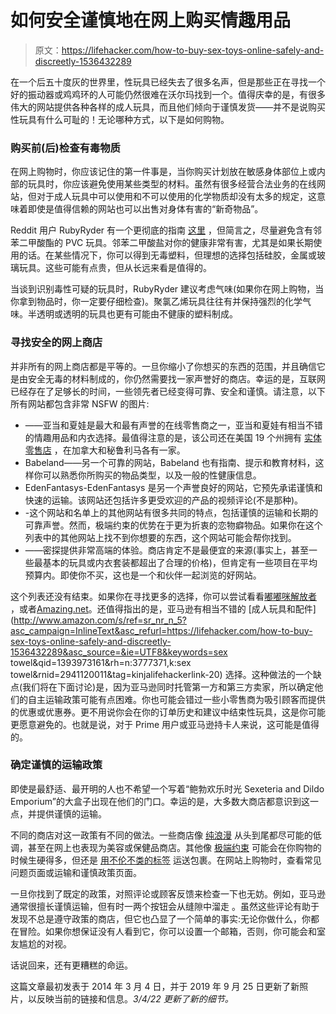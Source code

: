 # 如何安全谨慎地在网上购买情趣用品

> 原文：<https://lifehacker.com/how-to-buy-sex-toys-online-safely-and-discreetly-1536432289>

在一个后五十度灰的世界里，性玩具已经失去了很多名声，但是那些正在寻找一个好的振动器或鸡鸡环的人可能仍然很难在沃尔玛找到一个。值得庆幸的是，有很多伟大的网站提供各种各样的成人玩具，而且他们倾向于谨慎发货——并不是说购买性玩具有什么可耻的！无论哪种方式，以下是如何购物。



### **购买前(后)检查有毒物质**

在网上购物时，你应该记住的第一件事是，当你购买计划放在敏感身体部位上或内部的玩具时，你应该避免使用某些类型的材料。虽然有很多经营合法业务的在线网站，但对于成人玩具中可以使用和不可以使用的化学物质却没有太多的规定，这意味着即使是值得信赖的网站也可以出售对身体有害的“新奇物品”。

Reddit 用户 RubyRyder 有一个更彻底的指南 [这里](http://www.reddit.com/r/sex/comments/184960/toxic_sex_toys_what_to_know_before_you_buy/) ，但简言之，尽量避免含有邻苯二甲酸酯的 PVC 玩具。邻苯二甲酸盐对你的健康非常有害，尤其是如果长期使用的话。在某些情况下，你可以得到无毒塑料，但理想的选择包括硅胶，金属或玻璃玩具。这些可能有点贵，但从长远来看是值得的。

当谈到识别毒性可疑的玩具时，RubyRyder 建议考虑气味(如果你在网上购物，当你拿到物品时，你一定要仔细检查)。聚氯乙烯玩具往往有并保持强烈的化学气味。半透明或透明的玩具也更有可能由不健康的塑料制成。

### **寻找安全的网上商店**

并非所有的网上商店都是平等的。一旦你缩小了你想买的东西的范围，并且确信它是由安全无毒的材料制成的，你仍然需要找一家声誉好的商店。幸运的是，互联网已经存在了足够长的时间，一些领先者已经变得可靠、安全和谨慎。请注意，以下所有网站都包含非常 NSFW 的图片:

*   ——亚当和夏娃是最大和最有声誉的在线零售商之一，亚当和夏娃有相当不错的情趣用品和内衣选择。最值得注意的是，该公司还在美国 19 个州拥有 [实体零售店](https://adamevestores.com/adult-toy-stores/) ，在加拿大和秘鲁利马各有一家。
*   Babeland——另一个可靠的网站，Babeland 也有指南、提示和教育材料，这样你可以熟悉你所购买的物品类型，以及一般的性健康信息。
*   EdenFantasys-EdenFantasys 是另一个声誉良好的网站，它预先承诺谨慎和快速的运输。该网站还包括许多更受欢迎的产品的视频评论(不是那种)。
*   -这个网站和名单上的其他网站有很多共同的特点，包括谨慎的运输和长期的可靠声誉。然而，极端约束的优势在于更为折衷的恋物癖物品。如果你在这个列表中的其他网站上找不到你想要的东西，这个网站可能会帮你找到。
*   ——密探提供非常高端的体验。商店肯定不是最便宜的来源(事实上，甚至一些最基本的玩具或内衣套装都超出了合理的价格)，但肯定有一些项目在平均预算内。即使你不买，这也是一个和伙伴一起浏览的好网站。

这个列表还没有结束。如果你在寻找更多的选择，你可以尝试看看[嘟嘟咪](http://www.tootimid.com/)[解放者](http://www.liberator.com/) ，或者[Amazing.net](http://amazing.net/)。还值得指出的是，亚马逊有相当不错的 [成人玩具和配件](http://www.amazon.com/s/ref=sr_nr_n_5?asc_campaign=InlineText&asc_refurl=https://lifehacker.com/how-to-buy-sex-toys-online-safely-and-discreetly-1536432289&asc_source=&ie=UTF8&keywords=sex towel&qid=1393973161&rh=n:3777371,k:sex towel&rnid=2941120011&tag=kinjalifehackerlink-20) 选择。这种做法的一个缺点(我们将在下面讨论)是，因为亚马逊同时托管第一方和第三方卖家，所以确定他们的自主运输政策可能有点困难。你也可能会错过一些小零售商为吸引顾客而提供的优惠或优惠券。更不用说你会在你的订单历史和建议中结束性玩具，这是你可能更愿意避免的。也就是说，对于 Prime 用户或亚马逊持卡人来说，这可能是值得的。

### **确定谨慎的运输政策**

即使是最舒适、最开明的人也不希望一个写着“鲍勃欢乐时光 Sexeteria and Dildo Emporium”的大盒子出现在他们的门口。幸运的是，大多数大商店都意识到这一点，并提供谨慎的运输。

不同的商店对这一政策有不同的做法。一些商店像 [纯浪漫](https://pureromance.com/) 从头到尾都尽可能的低调，甚至在网上也表现为美容或保健品商店。其他像 [极端约束](http://www.extremerestraints.com/home.html) 可能会在你购物的时候生硬得多，但还是 [用不伦不类的标签](https://www.extremerestraints.com/faq) 运送包裹。在网站上购物时，查看常见问题页面或运输和谨慎政策页面。

一旦你找到了既定的政策，对照评论或顾客反馈来检查一下也无妨。例如，亚马逊通常很擅长谨慎运输，但有时一两个按钮会从缝隙中溜走 。虽然这些评论有助于发现不总是遵守政策的商店，但它也凸显了一个简单的事实:无论你做什么，你都在冒险。如果你想保证没有人看到它，你可以设置一个邮箱，否则，你可能会和室友尴尬的对视。

话说回来，还有更糟糕的命运。

这篇文章最初发表于 2014 年 3 月 4 日，并于 2019 年 9 月 25 日更新了新照片，以反映当前的链接和信息。*3/4/22 更新了新的细节。*